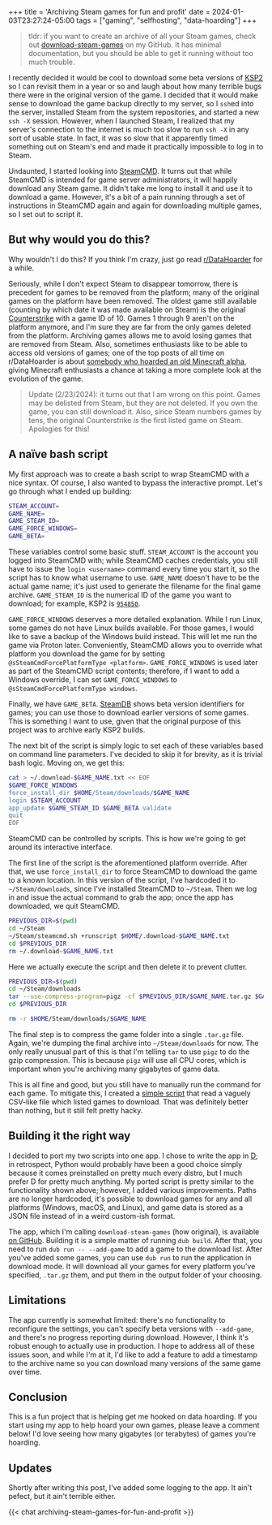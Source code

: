 +++
title = 'Archiving Steam games for fun and profit'
date = 2024-01-03T23:27:24-05:00
tags = ["gaming", "selfhosting", "data-hoarding"]
+++

> tldr: if you want to create an archive of all your Steam games, check out [download-steam-games](https://github.com/LorenDB/download-steam-games) on my GitHub. It has minimal documentation, but you should be able to get it running without too much trouble.

I recently decided it would be cool to download some beta versions of [KSP2](https://www.kerbalspaceprogram.com/games-kerbal-space-program-2) so I can revisit them in a year or so and laugh about how many terrible bugs there were in the original version of the game. I decided that it would make sense to download the game backup directly to my server, so I `ssh`ed into the server, installed Steam from the system repositories, and started a new `ssh -X` session. However, when I launched Steam, I realized that my server's connection to the internet is much too slow to run `ssh -X` in any sort of usable state. In fact, it was so slow that it apparently timed something out on Steam's end and made it practically impossible to log in to Steam.

Undaunted, I started looking into [SteamCMD](https://developer.valvesoftware.com/wiki/SteamCMD). It turns out that while SteamCMD is intended for game server administrators, it will happily download any Steam game. It didn't take me long to install it and use it to download a game. However, it's a bit of a pain running through a set of instructions in SteamCMD again and again for downloading multiple games, so I set out to script it.

## But why would you do this?

Why wouldn't I do this? If you think I'm crazy, just go read [r/DataHoarder](https://www.reddit.com/r/DataHoarder/) for a while.

Seriously, while I don't expect Steam to disappear tomorrow, there is precedent for games to be removed from the platform; many of the original games on the platform have been removed. The oldest game still available (counting by which date it was made available on Steam) is the original [Counterstrike](https://store.steampowered.com/app/10) with a game ID of 10. Games 1 through 9 aren't on the platform anymore, and I'm sure they are far from the only games deleted from the platform. Archiving games allows me to avoid losing games that are removed from Steam. Also, sometimes enthusiasts like to be able to access old versions of games; one of the top posts of all time on r/DataHoarder is about [somebody who hoarded an old Minecraft alpha](https://www.reddit.com/r/DataHoarder/comments/o9cnj3/one_womans_quest_to_never_delete_anything_allowed/), giving Minecraft enthusiasts a chance at taking a more complete look at the evolution of the game.

> Update (2/23/2024): it turns out that I am wrong on this point. Games may be delisted from Steam, but they are not deleted. If you own the game, you can still download it. Also, since Steam numbers games by tens, the original Counterstrike *is* the first listed game on Steam. Apologies for this!

## A naïve bash script

My first approach was to create a bash script to wrap SteamCMD with a nice syntax. Of course, I also wanted to bypass the interactive prompt. Let's go through what I ended up building:

``` bash
STEAM_ACCOUNT=
GAME_NAME=
GAME_STEAM_ID=
GAME_FORCE_WINDOWS=
GAME_BETA=
```

These variables control some basic stuff. `STEAM_ACCOUNT` is the account you logged into SteamCMD with; while SteamCMD caches credentials, you still have to issue the `login <username>` command every time you start it, so the script has to know what username to use. `GAME_NAME` doesn't have to be the actual game name; it's just used to generate the filename for the final game archive. `GAME_STEAM_ID` is the numerical ID of the game you want to download; for example, KSP2 is [`954850`](https://store.steampowered.com/app/954850/Kerbal_Space_Program_2/).

`GAME_FORCE_WINDOWS` deserves a more detailed explanation. While I run Linux, some games do not have Linux builds available. For those games, I would like to save a backup of the Windows build instead. This will let me run the game via Proton later. Conveniently, SteamCMD allows you to override what platform you download the game for by setting `@sSteamCmdForcePlatformType <platform>`. `GAME_FORCE_WINDOWS` is used later as part of the SteamCMD script contents; therefore, if I want to add a Windows override, I can set `GAME_FORCE_WINDOWS` to `@sSteamCmdForcePlatformType windows`.

Finally, we have `GAME_BETA`. [SteamDB](https://steamdb.info) shows beta version identifiers for games; you can use those to download earlier versions of some games. This is something I want to use, given that the original purpose of this project was to archive early KSP2 builds.

The next bit of the script is simply logic to set each of these variables based on command line parameters. I've decided to skip it for brevity, as it is trivial bash logic. Moving on, we get this:

``` bash
cat > ~/.download-$GAME_NAME.txt << EOF
$GAME_FORCE_WINDOWS
force_install_dir $HOME/Steam/downloads/$GAME_NAME
login $STEAM_ACCOUNT
app_update $GAME_STEAM_ID $GAME_BETA validate
quit
EOF
```

SteamCMD can be controlled by scripts. This is how we're going to get around its interactive interface.

The first line of the script is the aforementioned platform override. After that, we use `force_install_dir` to force SteamCMD to download the game to a known location. In this version of the script, I've hardcoded it to `~/Steam/downloads`, since I've installed SteamCMD to `~/Steam`. Then we log in and issue the actual command to grab the app; once the app has downloaded, we quit SteamCMD.

``` bash
PREVIOUS_DIR=$(pwd)
cd ~/Steam
~/Steam/steamcmd.sh +runscript $HOME/.download-$GAME_NAME.txt
cd $PREVIOUS_DIR
rm ~/.download-$GAME_NAME.txt
```

Here we actually execute the script and then delete it to prevent clutter.

``` bash
PREVIOUS_DIR=$(pwd)
cd ~/Steam/downloads
tar --use-compress-program=pigz -cf $PREVIOUS_DIR/$GAME_NAME.tar.gz $GAME_NAME
cd $PREVIOUS_DIR

rm -r $HOME/Steam/downloads/$GAME_NAME
```

The final step is to compress the game folder into a single `.tar.gz` file. Again, we're dumping the final archive into `~/Steam/downloads` for now. The only really unusual part of this is that I'm telling `tar` to use `pigz` to do the gzip compression. This is because `pigz` will use all CPU cores, which is important when you're archiving many gigabytes of game data.

This is all fine and good, but you still have to manually run the command for each game. To mitigate this, I created a [simple script](https://paste.segfault.foo/loren/ac1cfff462804e70bdf85fb764328b19) that read a vaguely CSV-like file which listed games to download. That was definitely better than nothing, but it still felt pretty hacky.

## Building it the right way

I decided to port my two scripts into one app. I chose to write the app in [D](https://dlang.org); in retrospect, Python would probably have been a good choice simply because it comes preinstalled on pretty much every distro, but I much prefer D for pretty much anything. My ported script is pretty similar to the functionality shown above; however, I added various improvements. Paths are no longer hardcoded, it's possible to download games for any and all platforms (Windows, macOS, and Linux), and game data is stored as a JSON file instead of in a weird custom-ish format.

The app, which I'm calling `download-steam-games` (how original), is available [on GitHub](https://github.com/LorenDB/download-steam-games). Building it is a simple matter of running `dub build`. After that, you need to run `dub run -- --add-game` to add a game to the download list. After you've added some games, you can use `dub run` to run the application in download mode. It will download all your games for every platform you've specified, `.tar.gz` them, and put them in the output folder of your choosing.

## Limitations

The app currently is somewhat limited: there's no functionality to reconfigure the settings, you can't specify beta versions with `--add-game`, and there's no progress reporting during download. However, I think it's robust enough to actually use in production. I hope to address all of these issues soon, and while I'm at it, I'd like to add a feature to add a timestamp to the archive name so you can download many versions of the same game over time.

## Conclusion

This is a fun project that is helping get me hooked on data hoarding. If you start using my app to help hoard your own games, please leave a comment below! I'd love seeing how many gigabytes (or terabytes) of games you're hoarding.

## Updates

Shortly after writing this post, I've added some logging to the app. It ain't pefect, but it ain't terrible either.

{{< chat archiving-steam-games-for-fun-and-profit >}}
